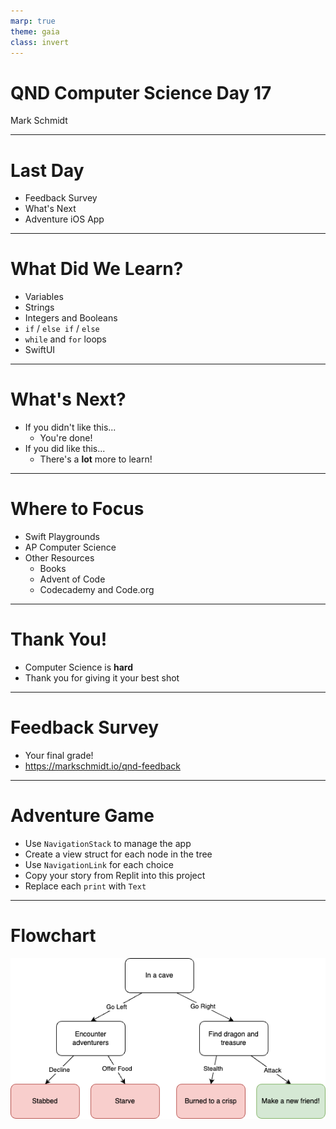 ```yaml
---
marp: true
theme: gaia
class: invert
---
```


# QND Computer Science Day 17
Mark Schmidt

--- 

# Last Day

- Feedback Survey
- What's Next
- Adventure iOS App

---

# What Did We Learn?

- Variables
- Strings
- Integers and Booleans
- `if` / `else if` / `else`
- `while` and `for` loops
- SwiftUI


---

# What's Next?

- If you didn't like this...
    - You're done!
- If you did like this...
    - There's a **lot** more to learn!

---

# Where to Focus

- Swift Playgrounds
- AP Computer Science
- Other Resources
  - Books
  - Advent of Code
  - Codecademy and Code.org

---

# Thank You!

- Computer Science is **hard**
- Thank you for giving it your best shot

---

# Feedback Survey

- Your final grade!
- https://markschmidt.io/qnd-feedback

---

# Adventure Game

- Use `NavigationStack` to manage the app
- Create a view struct for each node in the tree
- Use `NavigationLink` for each choice
- Copy your story from Replit into this project
- Replace each `print` with `Text`
---
# Flowchart

![bg w:90%](../assets/flowchart.png)
